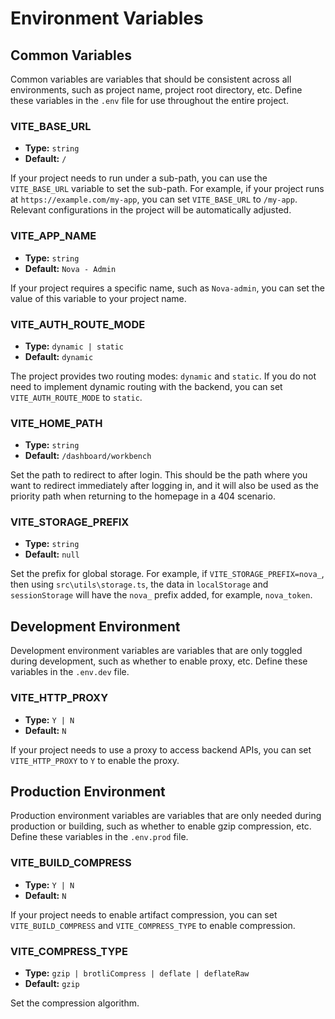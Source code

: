 # Environment Variables

## Common Variables

Common variables are variables that should be consistent across all environments, such as project name, project root directory, etc. Define these variables in the `.env` file for use throughout the entire project.

### VITE_BASE_URL

- **Type:** `string`
- **Default:** `/`

If your project needs to run under a sub-path, you can use the `VITE_BASE_URL` variable to set the sub-path. For example, if your project runs at `https://example.com/my-app`, you can set `VITE_BASE_URL` to `/my-app`. Relevant configurations in the project will be automatically adjusted.

### VITE_APP_NAME

- **Type:** `string`
- **Default:** `Nova - Admin`

If your project requires a specific name, such as `Nova-admin`, you can set the value of this variable to your project name.

### VITE_AUTH_ROUTE_MODE

- **Type:** `dynamic | static`
- **Default:** `dynamic`

The project provides two routing modes: `dynamic` and `static`. If you do not need to implement dynamic routing with the backend, you can set `VITE_AUTH_ROUTE_MODE` to `static`.

### VITE_HOME_PATH

- **Type:** `string`
- **Default:** `/dashboard/workbench`

Set the path to redirect to after login. This should be the path where you want to redirect immediately after logging in, and it will also be used as the priority path when returning to the homepage in a 404 scenario.

### VITE_STORAGE_PREFIX

- **Type:** `string`
- **Default:** `null`

Set the prefix for global storage. For example, if `VITE_STORAGE_PREFIX=nova_`, then using `src\utils\storage.ts`, the data in `localStorage` and `sessionStorage` will have the `nova_` prefix added, for example, `nova_token`.

## Development Environment

Development environment variables are variables that are only toggled during development, such as whether to enable proxy, etc. Define these variables in the `.env.dev` file.

### VITE_HTTP_PROXY

- **Type:** `Y | N`
- **Default:** `N`

If your project needs to use a proxy to access backend APIs, you can set `VITE_HTTP_PROXY` to `Y` to enable the proxy.

## Production Environment

Production environment variables are variables that are only needed during production or building, such as whether to enable gzip compression, etc. Define these variables in the `.env.prod` file.

### VITE_BUILD_COMPRESS

- **Type:** `Y | N`
- **Default:** `N`

If your project needs to enable artifact compression, you can set `VITE_BUILD_COMPRESS` and `VITE_COMPRESS_TYPE` to enable compression.

### VITE_COMPRESS_TYPE

- **Type:** `gzip | brotliCompress | deflate | deflateRaw`
- **Default:** `gzip`

Set the compression algorithm.
